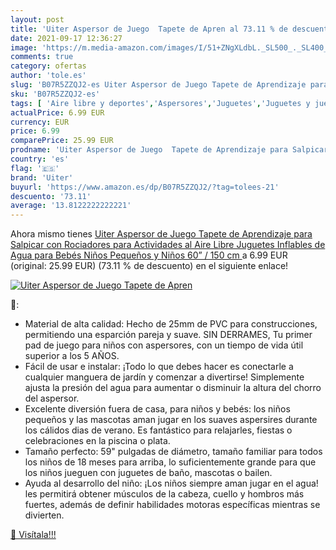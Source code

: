 ```yaml
---
layout: post
title: 'Uiter Aspersor de Juego  Tapete de Apren al 73.11 % de descuento'
date: 2021-09-17 12:36:27
image: 'https://m.media-amazon.com/images/I/51+ZNgXLdbL._SL500_._SL400_.jpg'
comments: true
category: ofertas
author: 'tole.es'
slug: 'B07R5ZZQJ2-es Uiter Aspersor de Juego Tapete de Aprendizaje para...'
sku: 'B07R5ZZQJ2-es'
tags: [ 'Aire libre y deportes','Aspersores','Juguetes','Juguetes y juegos','Piscinas de jardín y juegos acuáticos','bebés','uiter', ]
actualPrice: 6.99 EUR
currency: EUR
price: 6.99
comparePrice: 25.99 EUR
prodname: 'Uiter Aspersor de Juego  Tapete de Aprendizaje para Salpicar con Rociadores para Actividades al Aire Libre  Juguetes Inflables de Agua para Bebés  Niños Pequeños y Niños  60” / 150 cm '
country: 'es'
flag: '🇪🇸'
brand: 'Uiter'
buyurl: 'https://www.amazon.es/dp/B07R5ZZQJ2/?tag=tolees-21'
descuento: '73.11'
average: '13.8122222222221'
---
```


Ahora mismo tienes [Uiter Aspersor de Juego  Tapete de Aprendizaje para Salpicar con Rociadores para Actividades al Aire Libre  Juguetes Inflables de Agua para Bebés  Niños Pequeños y Niños  60” / 150 cm ](https://www.amazon.es/dp/B07R5ZZQJ2/?tag=tolees-21) a 6.99 EUR (original: 25.99 EUR) (73.11 %  de descuento) en el siguiente enlace!

[![Uiter Aspersor de Juego  Tapete de Apren](https://m.media-amazon.com/images/I/51+ZNgXLdbL._SL500_._SL400_.jpg)](https://www.amazon.es/dp/B07R5ZZQJ2/?tag=tolees-21)

🔎:

- Material de alta calidad: Hecho de 25mm de PVC para construcciones, permitiendo una esparción pareja y suave. SIN DERRAMES, Tu primer pad de juego para niños con aspersores, con un tiempo de vida útil superior a los 5 AÑOS.
- Fácil de usar e instalar: ¡Todo lo que debes hacer es conectarle a cualquier manguera de jardín y comenzar a divertirse! Simplemente ajusta la presión del agua para aumentar o disminuir la altura del chorro del aspersor.
- Excelente diversión fuera de casa, para niños y bebés: los niños pequeños y las mascotas aman jugar en los suaves aspersires durante los cálidos dias de verano. Es fantástico para relajarles, fiestas o celebraciones en la piscina o plata.
- Tamaño perfecto: 59" pulgadas de diámetro, tamaño familiar para todos los niños de 18 meses para arriba, lo suficientemente grande para que los niños jueguen con juguetes de baño, mascotas o bailen.
- Ayuda al desarrollo del niño: ¡Los niños siempre aman jugar en el agua! les permitirá obtener músculos de la cabeza, cuello y hombros más fuertes, además de definir habilidades motoras específicas mientras se divierten.

[🛒 Visítala!!!](https://www.amazon.es/dp/B07R5ZZQJ2/?tag=tolees-21)
